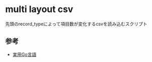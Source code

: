 # multi layout csv
先頭のrecord_typeによって項目数が変化するcsvを読み込むスクリプト

## 参考
- [実用Go言語](https://www.oreilly.co.jp/books/9784873119694/)
